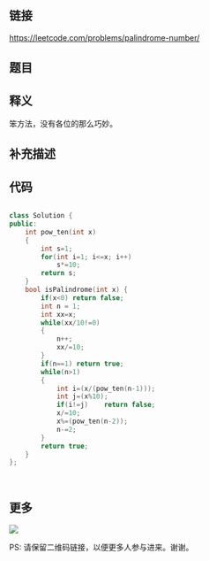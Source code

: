 ## 链接


https://leetcode.com/problems/palindrome-number/


## 题目





## 释义
笨方法，没有各位的那么巧妙。
## 补充描述






## 代码






```c++

class Solution {
public:
	int pow_ten(int x)
	{
		int s=1;
		for(int i=1; i<=x; i++)
			s*=10;
		return s;
	}
    bool isPalindrome(int x) {
		if(x<0) return false;
        int n = 1;
        int xx=x;
        while(xx/10!=0)
        {
            n++;
            xx/=10;
        }
        if(n==1) return true;
        while(n>1)
        {
            int i=(x/(pow_ten(n-1)));
            int j=(x%10);
            if(i!=j)    return false;
            x/=10;
            x%=(pow_ten(n-2));
            n-=2;
        }
        return true;
    }
};




```



## 更多

![](https://github.com/githubwoniu/learnprogram/blob/master/image/erweima.png)

PS: 请保留二维码链接，以便更多人参与进来。谢谢。

